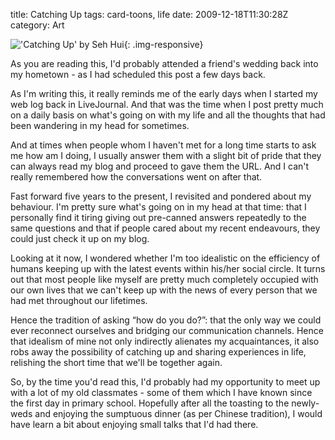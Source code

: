 title: Catching Up
tags: card-toons, life
date: 2009-12-18T11:30:28Z
category: Art

!['Catching Up' by Seh Hui]({static}/images/2009/12/CatchingUp.jpg){: .img-responsive}

As you are reading this, I'd probably attended a friend's wedding back into my hometown - as I had scheduled this post a few days back.

As I'm writing this, it really reminds me of the early days when I started my web log back in LiveJournal. And that was the time when I post pretty much on a daily basis on what's going on with my life and all the thoughts that had been wandering in my head for sometimes.

And at times when people whom I haven't met for a long time starts to ask me how am I doing, I usually answer them with a slight bit of pride that they can always read my blog and proceed to gave them the URL. And I can't really remembered how the conversations went on after that.

Fast forward five years to the present, I revisited and pondered about my behaviour. I'm pretty sure what's going on in my head at that time: that I personally find it tiring giving out pre-canned answers repeatedly to the same questions and that if people cared about my recent endeavours, they could just check it up on my blog.

Looking at it now, I wondered whether I'm too idealistic on the efficiency of humans keeping up with the latest events within his/her social circle. It turns out that most people like myself are pretty much completely occupied with our own lives that we can't keep up with the news of every person that we had met throughout our lifetimes.

Hence the tradition of asking “how do you do?”: that the only way we could ever reconnect ourselves and bridging our communication channels. Hence that idealism of mine not only indirectly alienates my acquaintances, it also robs away the possibility of catching up and sharing experiences in life, relishing the short time that we'll be together again.

So, by the time you'd read this, I'd probably had my opportunity to meet up with a lot of my old classmates - some of them which I have known since the first day in primary school. Hopefully after all the toasting to the newly-weds and enjoying the sumptuous dinner (as per Chinese tradition), I would have learn a bit about enjoying small talks that I'd had there.
